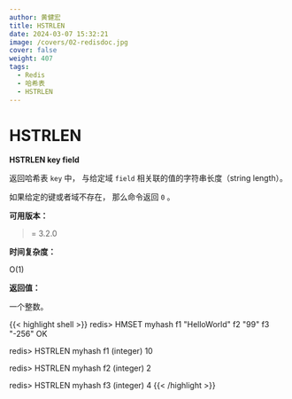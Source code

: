 ```yaml
---
author: 黄健宏
title: HSTRLEN
date: 2024-03-07 15:32:21
image: /covers/02-redisdoc.jpg
cover: false
weight: 407
tags:
  - Redis
  - 哈希表
  - HSTRLEN
---
```


# HSTRLEN

**HSTRLEN key field**

返回哈希表 `key` 中， 与给定域 `field` 相关联的值的字符串长度（string length）。

如果给定的键或者域不存在， 那么命令返回 `0` 。

**可用版本：**

>= 3.2.0

**时间复杂度：**

O(1)

**返回值：**

一个整数。

{{< highlight shell >}}
redis> HMSET myhash f1 "HelloWorld" f2 "99" f3 "-256"
OK

redis> HSTRLEN myhash f1
(integer) 10

redis> HSTRLEN myhash f2
(integer) 2

redis> HSTRLEN myhash f3
(integer) 4
{{< /highlight >}}